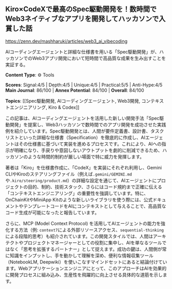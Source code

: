 ## Kiro×CodeXで最高のSpec駆動開発を！数時間でWeb3ネイティブなアプリを開発してハッカソンで入賞した話

https://zenn.dev/mashharuki/articles/web3_ai_vibecoding

AIコーディングエージェントと詳細な仕様書を用いる「Spec駆動開発」が、ハッカソンでのWeb3アプリ開発において短時間で高品質な成果を生み出すことを実証する。

**Content Type**: ⚙️ Tools

**Scores**: Signal:4/5 | Depth:4/5 | Unique:4/5 | Practical:5/5 | Anti-Hype:4/5
**Main Journal**: 86/100 | **Annex Potential**: 84/100 | **Overall**: 84/100

**Topics**: [[Spec駆動開発, AIコーディングエージェント, Web3開発, コンテキストエンジニアリング, Kiro & Codex]]

この記事は、AIコーディングエージェントを活用した新しい開発手法「Spec駆動開発」を提案し、Web3ハッカソンで数時間でのアプリ開発を成功させた実践例を紹介しています。Spec駆動開発とは、人間が要件定義書、設計書、タスクリストといった詳細な仕様書（Specification）を徹底的に作成し、AIエージェントはその仕様書に基づいて実装を進めるプロセスです。これにより、AIへの指示が明確になり、手戻りや意図しないアウトプットを劇的に削減できるため、ハッカソンのような時間的制約が厳しい場面で特に威力を発揮します。

著者は「Kiro」を仕様書作成に、「CodeX」を実装にそれぞれ利用し、Gemini CLIやKiroのステアリングファイル（例えば`.gemini/GEMINI.md`や`.kiro/steering/product.md`）の詳細な設定を通じて、AIエージェントにプロジェクトの目的、制約、技術スタック、さらにはコード規約まで正確に伝える「コンテキストエンジニアリング」の重要性を強調しています。特に、OnChainKitやMiniApp Kitのような新しいライブラリを使う際には、公式ドキュメントやテンプレートコードをAIにコンテキストとして与えることで、高品質なコード生成が可能になったと報告しています。

さらに、MCP (Model Context Protocol) を活用してAIエージェントの能力を強化する方法（例: `context7`による外部リソースアクセス、`sequential-thinking`による段階的思考）も紹介されています。この開発スタイルでは、人間はアーキテクトやプロジェクトマネージャーとしての役割に集中し、AIを単なるツールではなく「思考を拡張するパートナー」として捉えます。成功の鍵は、人間側が常に知識をインプットし、手を動かして理解を深め、便利な情報収集ツール（NotebookLM, Deepwiki）を使いこなすマインドセットにあると結論付けています。Webアプリケーションエンジニアにとって、このアプローチはAIを効果的に開発プロセスに組み込み、生産性を飛躍的に向上させる具体的な道筋を示します。